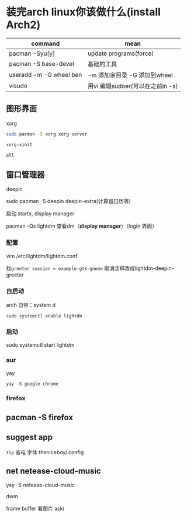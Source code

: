 # 装完arch linux你该做什么(install Arch2)
| command                 | mean                             |
|-------------------------|----------------------------------|
| pacman -Syu[y]          | update programs(force)           |
| pacman -S base-devel    | 基础的工具                       |
| useradd -m -G wheel ben | -m 添加家目录 -G 添加到wheel     |
| visudo                  | 用vi 编辑sudoer(可以在之前ln -s) |


## 图形界面
xorg

```sh
sudo pacman -S xorg xorg-server
```

```sh
xorg-xinit
```

```
all
```


## 窗口管理器
deepin

sudo pacman -S deepin deepin-extra(计算器日历等)

启动
startx, display manager

pacman -Qs lightdm 查看dm（**display manager**）（login 界面）

### 配置
vim /etc/lightdm/lightdm.conf

找`greeter session = example-gtk-gnome` 取消注释改成lightdm-deepin-greeter

### 自启动
arch 自带：system d

```
sudo systemctl enable lightdm
```
### 启动
sudo systemctl start lightdm

### aur
yay
```
yay -S google-chrome
```

### firefox
pacman -S firefox
---

## suggest app
`tlp` 省电
字体
theniceboy/.config

## net netease-cloud-music
ysy -S netease-cloud-music

dwm

frame buffer 看图片
aski
